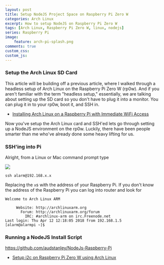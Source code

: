 ```yaml
---
layout: post
title: Setup NodeJS Project Space on Raspberry Pi Zero W
categories: Arch Linux
excerpt: How to setup NodeJS on Raspberry Pi Zero W
tags: [Arch Linux, Raspberry Pi Zero W, linux, nodejs]
series: Raspberry Pi
image: 
    feature: arch-pi-splash.png
comments: true
custom_css:
custom_js: 
---
```


### Setup the Arch Linux SD Card

This article will be building off a previous article, where I walked through a headless setup of Arch Linux on the Raspberry Pi Zero W (rp0w).  And if you aren't familiar with the term "headless setup," essentially, we are talking about setting up the SD card so you don't have to plug it into a monitor.  You can plug it in to your rp0w, boot it, and SSH in.

* [Installing Arch Linux on a Raspberry Pi with Immediate WiFi Access](https://ladvien.com/installing-arch-linux-raspberry-pi-zero-w/)

Now you've setup the Arch Linux card and SSH'ed lets go through setting up a NodeJS environment on the rp0w.  Luckily, there have been people smarter than me who've already done some heavy lifting for us.

### SSH'ing into Pi
Alright, from a Linux or Mac command prompt type

![](https://ladvien.com/images/arch_pi_address.PNG)

```
ssh alarm@192.168.x.x
```
Replacing the `x`s with the address of your Raspberry Pi.  If you don't know the address of the Raspberry Pi you can log into router and look for 

```
Welcome to Arch Linux ARM

     Website: http://archlinuxarm.org
       Forum: http://archlinuxarm.org/forum
         IRC: #archlinux-arm on irc.Freenode.net
Last login: Thu Apr 12 12:18:05 2018 from 192.168.1.5
[alarm@alarmpi ~]$
```

### Running a NodeJS Install Script

https://github.com/audstanley/NodeJs-Raspberry-Pi

* [Setup i2c on Raspberry Pi Zero W using Arch Linux](https://ladvien.com/arch-linux-i2c-setup/)